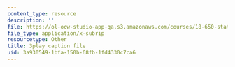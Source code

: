 ```yaml
---
content_type: resource
description: ''
file: https://ol-ocw-studio-app-qa.s3.amazonaws.com/courses/18-650-statistics-for-applications-fall-2016/3a9305491bfa150b68fb1fd4330c7ca6_vMaKx9fmJHE.srt
file_type: application/x-subrip
resourcetype: Other
title: 3play caption file
uid: 3a930549-1bfa-150b-68fb-1fd4330c7ca6
---
```

